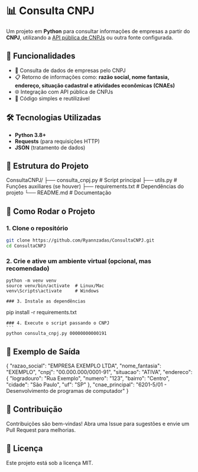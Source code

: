 # 📊 Consulta CNPJ

Um projeto em **Python** para consultar informações de empresas a partir do **CNPJ**, utilizando a [API pública de CNPJs](https://publica.cnpj.ws/) ou outra fonte configurada.

## 📌 Funcionalidades
- 🔎 Consulta de dados de empresas pelo CNPJ  
- 📋 Retorno de informações como: **razão social, nome fantasia, endereço, situação cadastral e atividades econômicas (CNAEs)**  
- 🌐 Integração com API pública de CNPJs  
- 🐍 Código simples e reutilizável  

## 🛠️ Tecnologias Utilizadas
- **Python 3.8+**  
- **Requests** (para requisições HTTP)  
- **JSON** (tratamento de dados)  

## 📂 Estrutura do Projeto

ConsultaCNPJ/
├── consulta_cnpj.py # Script principal
├── utils.py # Funções auxiliares (se houver)
├── requirements.txt # Dependências do projeto
└── README.md # Documentação

## 🚀 Como Rodar o Projeto

### 1. Clone o repositório
```bash
git clone https://github.com/Ryannzadas/ConsultaCNPJ.git
cd ConsultaCNPJ
```

### 2. Crie e ative um ambiente virtual (opcional, mas recomendado)
``` 
python -m venv venv
source venv/bin/activate  # Linux/Mac
venv\Scripts\activate     # Windows
```

```
### 3. Instale as dependências
````
pip install -r requirements.txt


````
### 4. Execute o script passando o CNPJ
```
python consulta_cnpj.py 00000000000191
````

## 📡 Exemplo de Saída
{
  "razao_social": "EMPRESA EXEMPLO LTDA",
  "nome_fantasia": "EXEMPLO",
  "cnpj": "00.000.000/0001-91",
  "situacao": "ATIVA",
  "endereco": {
    "logradouro": "Rua Exemplo",
    "numero": "123",
    "bairro": "Centro",
    "cidade": "São Paulo",
    "uf": "SP"
  },
  "cnae_principal": "6201-5/01 - Desenvolvimento de programas de computador"
}

## 🤝 Contribuição

Contribuições são bem-vindas!
Abra uma Issue para sugestões e envie um Pull Request para melhorias.

## 📜 Licença

Este projeto está sob a licença MIT.


